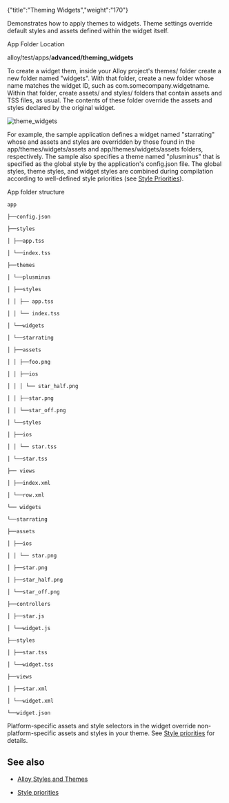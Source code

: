 {"title":"Theming Widgets","weight":"170"}

Demonstrates how to apply themes to widgets. Theme settings override default styles and assets defined within the widget itself.

App Folder Location

alloy/test/apps/**advanced/theming\_widgets**

To create a widget them, inside your Alloy project's themes/ folder create a new folder named "widgets". With that folder, create a new folder whose name matches the widget ID, such as com.somecompany.widgetname. Within that folder, create assets/ and styles/ folders that contain assets and TSS files, as usual. The contents of these folder override the assets and styles declared by the original widget.

![theme_widgets](/Images/appc/download/attachments/41845679/theme_widgets.png)

For example, the sample application defines a widget named "starrating" whose and assets and styles are overridden by those found in the app/themes/widgets/assets and app/themes/widgets/assets folders, respectively. The sample also specifies a theme named "plusminus" that is specified as the global style by the application's config.json file. The global styles, theme styles, and widget styles are combined during compilation according to well-defined style priorities (see [Style Priorities](/docs/appc/Alloy_Framework/Alloy_Guide/Alloy_Views/Alloy_Styles_and_Themes/#Stylepriorities)).

App folder structure

`app`

`├──config.json`

`├──styles`

`│ ├──app.tss`

`│ └──index.tss`

`├──themes`

`│ └──plusminus`

`│ ├──styles`

`│ │ ├── app.tss`

`│ │ └── index.tss`

`│ └──widgets`

`│ └──starrating`

`│ ├──assets`

`│ │ ├──foo.png`

`│ │ ├──ios`

`│ │ │ └── star_half.png`

`│ │ ├──star.png`

`│ │ └──star_off.png`

`│ └──styles`

`│ ├──ios`

`│ │ └── star.tss`

`│ └──star.tss`

`├── views`

`│ ├──index.xml`

`│ └──row.xml`

`└── widgets`

`└──starrating`

`├──assets`

`│ ├──ios`

`│ │ └── star.png`

`│ ├──star.png`

`│ ├──star_half.png`

`│ └──star_off.png`

`├──controllers`

`│ ├──star.js`

`│ └──widget.js`

`├──styles`

`│ ├──star.tss`

`│ └──widget.tss`

`├──views`

`│ ├──star.xml`

`│ └──widget.xml`

`└──widget.json`

Platform-specific assets and style selectors in the widget override non-platform-specific assets and styles in your theme. See [Style priorities](/docs/appc/Alloy_Framework/Alloy_Guide/Alloy_Views/Alloy_Styles_and_Themes/#Stylepriorities) for details.

## See also

* [Alloy Styles and Themes](/docs/appc/Alloy_Framework/Alloy_Guide/Alloy_Views/Alloy_Styles_and_Themes/)

* [Style priorities](/docs/appc/Alloy_Framework/Alloy_Guide/Alloy_Views/Alloy_Styles_and_Themes/#Stylepriorities)
